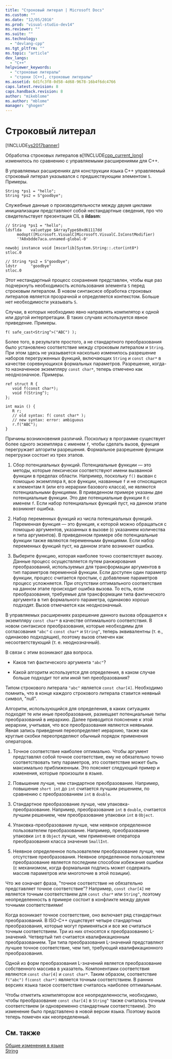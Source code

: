 ```yaml
---
title: "Строковый литерал | Microsoft Docs"
ms.custom: ""
ms.date: "12/05/2016"
ms.prod: "visual-studio-dev14"
ms.reviewer: ""
ms.suite: ""
ms.technology: 
  - "devlang-cpp"
ms.tgt_pltfrm: ""
ms.topic: "article"
dev_langs: 
  - "C++"
helpviewer_keywords: 
  - "строковые литералы"
  - "строки [C++], строковые литералы"
ms.assetid: 6d1fc3f8-0d58-4d68-9678-16b4f6dc4766
caps.latest.revision: 8
caps.handback.revision: 8
author: "mikeblome"
ms.author: "mblome"
manager: "ghogen"
---
```

# Строковый литерал
[!INCLUDE[vs2017banner](../assembler/inline/includes/vs2017banner.md)]

Обработка строковых литералов в[!INCLUDE[cpp_current_long](../dotnet/includes/cpp_current_long_md.md)] изменилось по сравнению с управляемыми расширениями для C\+\+.  
  
 В управляемых расширениях для конструкции языка C\+\+ управляемый строковый литерал указывался с предшествующим элементом `S`.  Примеры.  
  
```  
String *ps1 = "hello";  
String *ps2 = S"goodbye";  
```  
  
 Служебные данные о производительности между двумя циклами инициализации представляют собой нестандартные сведения, про что свидетельствует презентация CIL в **ildasm**:  
  
```  
// String *ps1 = "hello";  
ldsflda    valuetype $ArrayType$0xd61117dd  
     modopt([Microsoft.VisualC]Microsoft.VisualC.IsConstModifier)   
     '?A0xbdde7aca.unnamed-global-0'  
  
newobj instance void [mscorlib]System.String::.ctor(int8*)  
stloc.0  
  
// String *ps2 = S"goodbye";  
ldstr      "goodbye"  
stloc.0  
```  
  
 Этот нестандартный процесс сохранения представлен, чтобы еще раз подчеркнуть необходимость использования элемента `S` перед строковым литералом.  В новом синтаксисе обработка строковых литералов является прозрачной и определяется контекстом.  Больше нет необходимости указывать `S`.  
  
 Случаи, в которых необходимо явно направлять компилятор к одной или другой интерпретации.  В таких случаях используется явное приведение.  Примеры.  
  
```  
f( safe_cast<String^>("ABC") );  
```  
  
 Более того, в результате простого, а не стандартного преобразования было установлено соответствие между строковым литералом и `String`.  При этом здесь не указывается насколько изменилось разрешение наборов перегруженных функций, включающих `String` и `const char*` в качестве соревнующихся формальных параметров.  Разрешение, когда\-то назначенное экземпляру `const char*`, теперь отмечено как неоднозначное.  Примеры.  
  
```  
ref struct R {  
   void f(const char*);  
   void f(String^);  
};  
  
int main () {  
   R r;  
   // old syntax: f( const char* );  
   // new syntax: error: ambiguous  
   r.f("ABC");   
}  
```  
  
 Причины возникновения различий.  Поскольку в программе существует более одного экземпляра с именем `f`, чтобы сделать вызов, функция перегружает алгоритм разрешения.  Формальное разрешение функции перегрузки состоит из трех этапов.  
  
1.  Сбор потенциальных функций.  Потенциальные функции — это методы, которые лексически соответствуют имени вызванной функции в пределах области.  Например, поскольку `f()` вызван с помощью экземпляра `R`, все функции, названные `f` и не относящиеся к элементам `R` \(или его иерархии базового класса\), не являются потенциальными функциями.  В приведенном примере указаны две потенциальные функции.  Это две потенциальные функции `R` с именем `f`.  Если набор потенциальных функций пуст, на данном этапе возникнет ошибка.  
  
2.  Набор переменных функций из числа потенциальных функций.  Переменная функция — это функция, к которой можно обращаться с помощью аргументов, указанных в вызове \(с указанием количества и типа аргументов\).  В приведенном примере обе потенциальные функции также являются переменными функциями.  Если набор переменных функций пуст, на данном этапе возникнет ошибка.  
  
3.  Выберите функцию, которая наиболее точно соответствует вызову.  Данные процесс осуществляется путем ранжирования преобразований, используемых для трансформации аргументов в тип параметров переменной функции.  Если доступен один параметр функции, процесс считается простым, с добавление параметров процесс усложняется.  При отсутствии оптимального соответствия на данном этапе происходит ошибка вызова.  То есть, если преобразования, требуемые для трансформации типа фактического аргумента в тип формального параметра, одинаково хорошо подходят.  Вызов отмечается как неоднозначный.  
  
 В управляемых расширениях разрешение данного вызова обращается к экземпляру `const char*` в качестве оптимального соответствия.  В новом синтаксисе преобразования, которые необходимы для согласования `"abc"` с `const char*` и `String^`, теперь эквивалентны \(т. е., одинаково подходящие\), поэтому вызов отмечен как несоответствующий \(т. е. неоднозначный\).  
  
 В связи с этим возникают два вопроса.  
  
-   Каков тип фактического аргумента `"abc"`?  
  
-   Какой алгоритм используется для определения, в каком случае больше подходит тот или иной тип преобразования?  
  
 Типом строкового литерала `"abc"` является `const char[4]`. Необходимо помнить, что в конце каждого строкового литерала ставится неявный символ, "null".  
  
 Алгоритм, использующийся для определения, в каких ситуациях подходят те или иные преобразования, размещает потенциальные типы преобразований в иерархию.  Далее приводится пояснение к этой иерархии, учитывая, что все преобразования являются неявными.  Явная запись приведения переопределяет иерархию, также как круглые скобки переопределяют обычный порядок применения операторов.  
  
1.  Точное соответствие наиболее оптимально.  Чтобы аргумент представлял собой точное соответствие, ему не обязательно точно соответствовать типу параметров, это соответствие может быть максимально приближенным.  Это поясняет следующий пример и изменения, которые произошли в языке.  
  
2.  Повышение лучше, чем стандартное преобразование.  Например, повышение `short int` до `int` считается лучшим решением, по сравнению с преобразованием `int` в `double`.  
  
3.  Стандартное преобразование лучше, чем упаковка\-преобразование.  Например, преобразование `int` в `double`, считается лучшим решением, чем преобразование упаковки `int` в `Object`.  
  
4.  Упаковка\-преобразование лучше, чем неявное определенное пользователем преобразование.  Например, преобразование упаковки `int` в `Object` лучше, чем применение оператора преобразования класса значения `SmallInt`.  
  
5.  Неявное определенное пользователем преобразование лучше, чем отсутствие преобразования.  Неявное определенное пользователем преобразование является последним способом избежания ошибки \(с механизмом, когда формальная подпись может содержать массив параметров или многоточие в этой позиции\).  
  
 Что же означает фраза, "точное соответствие не обязательно представляет точное соответствие"?  Например, `const char[4]` не является точным соответствием для `const char*` или `String^`, поэтому неопределенность в примере состоит в конфликте между двумя точными соответствиями\!  
  
 Когда возникает точное соответствие, оно включает ряд стандартных преобразований.  В ISO\-C\+\+ существует четыре стандартных преобразования, которые могут применяться и все же считаться точным соответствием.  Три из них относятся к преобразованию L\-значений.  Четвертый тип считается квалификационным преобразованием.  Три типа преобразования L\-значений представляют лучшее точное соответствие, чем тип, требующий квалификационного преобразования.  
  
 Одной из форм преобразования L\-значений является преобразование собственного массива в указатель.  Компонентами соответствия являются `const char[4]` и `const char*`.  Таким образом, соответствие `f("abc")` `f(const char*)` является точным соответствием.  В ранних версиях языка такое соответствие считалось наиболее оптимальным.  
  
 Чтобы отметить компилятором все неопределенности, необходимо, чтобы преобразование `const char[4]` в `String^` также считалось точным соответствием \(и одновременно стандартным соответствием\).  Это изменение было представлено в новой версии языка.  Поэтому вызов теперь помечен как неопределенный.  
  
## См. также  
 [Общие изменения в языке](../Topic/General%20Language%20Changes%20\(C++-CLI\).md)   
 [String](../windows/string-cpp-component-extensions.md)